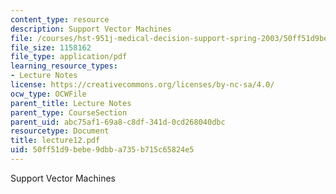 ```yaml
---
content_type: resource
description: Support Vector Machines
file: /courses/hst-951j-medical-decision-support-spring-2003/50ff51d9bebe9dbba735b715c65824e5_lecture12.pdf
file_size: 1158162
file_type: application/pdf
learning_resource_types:
- Lecture Notes
license: https://creativecommons.org/licenses/by-nc-sa/4.0/
ocw_type: OCWFile
parent_title: Lecture Notes
parent_type: CourseSection
parent_uid: abc75af1-69a8-c8df-341d-0cd268040dbc
resourcetype: Document
title: lecture12.pdf
uid: 50ff51d9-bebe-9dbb-a735-b715c65824e5
---
```

Support Vector Machines